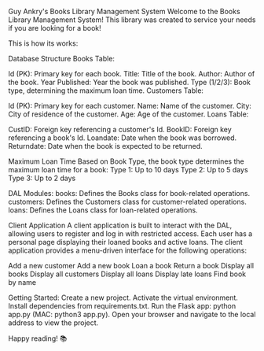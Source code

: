 Guy Ankry's Books Library Management System
Welcome to the Books Library Management System!
This library was created to service your needs if you are looking for a book!

This is how its works:

Database Structure
Books Table:

Id (PK): Primary key for each book.
Title: Title of the book.
Author: Author of the book.
Year Published: Year the book was published.
Type (1/2/3): Book type, determining the maximum loan time.
Customers Table:

Id (PK): Primary key for each customer.
Name: Name of the customer.
City: City of residence of the customer.
Age: Age of the customer.
Loans Table:

CustID: Foreign key referencing a customer's Id.
BookID: Foreign key referencing a book's Id.
Loandate: Date when the book was borrowed.
Returndate: Date when the book is expected to be returned.


Maximum Loan Time Based on Book Type, the book type determines the maximum loan time for a book:
Type 1: Up to 10 days
Type 2: Up to 5 days
Type 3: Up to 2 days


DAL Modules:
books: Defines the Books class for book-related operations.
customers: Defines the Customers class for customer-related operations.
loans: Defines the Loans class for loan-related operations.


Client Application
A client application is built to interact with the DAL, allowing users to register and log in with restricted access. Each user has a personal page displaying their loaned books and active loans. The client application provides a menu-driven interface for the following operations:

Add a new customer
Add a new book
Loan a book
Return a book
Display all books
Display all customers
Display all loans
Display late loans
Find book by name


Getting Started:
Create a new project.
Activate the virtual environment.
Install dependencies from requirements.txt.
Run the Flask app: python app.py (MAC: python3 app.py).
Open your browser and navigate to the local address to view the project.


Happy reading! 📚